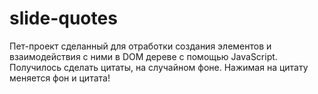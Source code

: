 # slide-quotes

Пет-проект сделанный для отработки создания элементов и взаимодействия с ними в DOM дереве с помощью JavaScript.
Получилось сделать цитаты, на случайном фоне.
Нажимая на цитату меняется фон и цитата!
